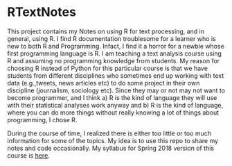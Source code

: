 # RTextNotes
This project contains my Notes on using R for text processing, and in general, using R. I find R documentation troublesome for a learner who is new to both R and Programming. Infact, I find it a horror for a newbie whose first programming language is R. I am teaching a text analysis course using R and assuming no programming knowledge from students. My reason for choosing R instead of Python for this particular course is that we have students from different disciplines who sometimes end up working with text data (e.g.,tweets, news articles etc) to do some project in their own discipline (journalism, sociology etc). Since they may or not may not want to become programmer, and I think a) R is the kind of language they will use with their statistical analyses work anyway and b) R is the kind of language, where you can do more things without really knowing a lot of things about programming, I chose R.

During the course of time, I realized there is either too little or too much information for some of the topics. My idea is to use this repo to share my notes and code occasionally. My syllabus for Spring 2018 version of this course is [here](http://sowmya.public.iastate.edu/Syllabi/410-Spring18-Syllabus.pdf).
